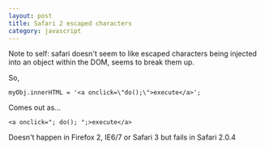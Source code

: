 ```yaml
---
layout: post
title: Safari 2 escaped characters
category: javascript
---
```


Note to self: safari doesn't seem to like escaped characters being injected into an object within the DOM, seems to break them up.

So,

    myObj.innerHTML = '<a onclick=\"do();\">execute</a>';

Comes out as...

    <a onclick="; do(); ";>execute</a>

Doesn't happen in Firefox 2, IE6/7 or Safari 3 but fails in Safari 2.0.4
